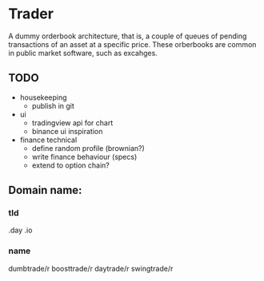 # Trader
A dummy orderbook architecture, that is, a couple of queues of pending transactions of an asset at a specific price. These orberbooks are common in public market software, such as excahges.

## TODO
- housekeeping
    - publish in git
- ui
    - tradingview api for chart
    - binance ui inspiration
- finance technical
    - define random profile (brownian?)
    - write finance behaviour (specs)
    - extend to option chain?


## Domain name:
### tld
.day
.io

### name
dumbtrade/r
boosttrade/r
daytrade/r
swingtrade/r
